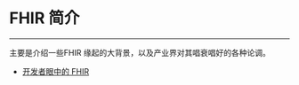 # FHIR 简介
---

主要是介绍一些FHIR 缘起的大背景，以及产业界对其唱衰唱好的各种论调。

- [开发者眼中的 FHIR](/fhir-in-action/introduction/toreader.md)